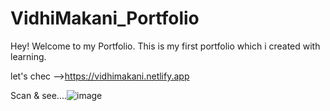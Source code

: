 # VidhiMakani_Portfolio

Hey! Welcome to my Portfolio.
This is my first portfolio which i created with learning.

let's chec -->https://vidhimakani.netlify.app

Scan & see....![image](https://user-images.githubusercontent.com/100896986/206954388-16db6bde-873b-4726-bb93-b62683dce01b.png)

